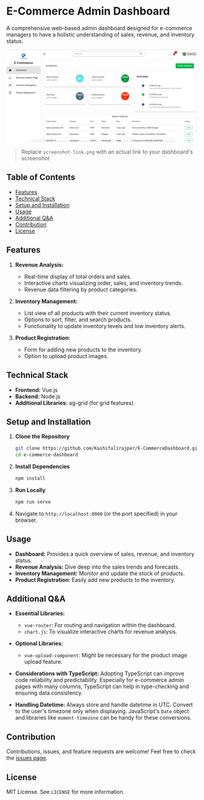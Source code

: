 # E-Commerce Admin Dashboard

A comprehensive web-based admin dashboard designed for e-commerce managers to have a holistic understanding of sales, revenue, and inventory status.

![1696338127404](image/README/1696338127404.png)

> Replace `screenshot-link.png` with an actual link to your dashboard's screenshot

## Table of Contents

- [Features](#features)
- [Technical Stack](#technical-stack)
- [Setup and Installation](#setup-and-installation)
- [Usage](#usage)
- [Additional Q&amp;A](#additional-q&a)
- [Contribution](#contribution)
- [License](#license)

## Features

1. **Revenue Analysis:**

   - Real-time display of total orders and sales.
   - Interactive charts visualizing order, sales, and inventory trends.
   - Revenue data filtering by product categories.
2. **Inventory Management:**

   - List view of all products with their current inventory status.
   - Options to sort, filter, and search products.
   - Functionality to update inventory levels and low inventory alerts.
3. **Product Registration:**

   - Form for adding new products to the inventory.
   - Option to upload product images.

## Technical Stack

- **Frontend:** Vue.js
- **Backend:** Node.js
- **Additional Libraries:** ag-grid (for grid features)

## Setup and Installation

1. **Clone the Repository**

   ```bash
   git clone https://github.com/Kashifalirajper/E-CommerceDashboard.git
   cd e-commerce-dashboard
   ```
2. **Install Dependencies**

   ```bash
   npm install
   ```
3. **Run Locally**

   ```bash
   npm run serve
   ```
4. Navigate to `http://localhost:8080` (or the port specified) in your browser.

## Usage

- **Dashboard:** Provides a quick overview of sales, revenue, and inventory status.
- **Revenue Analysis:** Dive deep into the sales trends and forecasts.
- **Inventory Management:** Monitor and update the stock of products.
- **Product Registration:** Easily add new products to the inventory.

## Additional Q&A

- **Essential Libraries:**

  - `vue-router`: For routing and navigation within the dashboard.
  - `chart.js`: To visualize interactive charts for revenue analysis.
- **Optional Libraries:**

  - `vue-upload-component`: Might be necessary for the product image upload feature.
- **Considerations with TypeScript:** Adopting TypeScript can improve code reliability and predictability. Especially for e-commerce admin pages with many columns, TypeScript can help in type-checking and ensuring data consistency.
- **Handling Datetime:** Always store and handle datetime in UTC. Convert to the user's timezone only when displaying. JavaScript's `Date` object and libraries like `moment-timezone` can be handy for these conversions.

## Contribution

Contributions, issues, and feature requests are welcome! Feel free to check the [issues page](#).

## License

MIT License. See `LICENSE` for more information.
